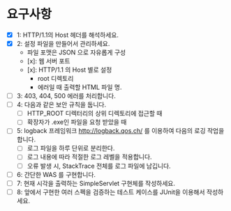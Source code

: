 # 요구사항
- [x] 1: HTTP/1.1의 Host 헤더를 해석하세요.
- [x] 2: 설정 파일을 만들어서 관리하세요.
  - 파일 포맷은 JSON 으로 자유롭게 구성
  - [x]: 웹 서버 포트
  - [x]: HTTP/1.1 의 Host 별로 설정
    - root 디렉토리
    - 에러일 때 출력할 HTML 파일 명.
- [ ] 3: 403, 404, 500 에러를 처리합니다.
- [ ] 4: 다음과 같은 보안 규칙을 둡니다.
  - [ ] HTTP_ROOT 디렉터리의 상위 디렉토리에 접근할 때
  - [ ] 확장자가 .exe인 파일을 요청 받았을 때
- [ ] 5: logback 프레임워크 http://logback.qos.ch/ 를 이용하여 다음의 로깅 작업을 합니다.
  - [ ] 로그 파일을 하루 단위로 분리한다.
  - [ ] 로그 내용에 따라 적절한 로그 레벨을 적용합니다.
  - [ ] 오류 발생 시, StackTrace 전체를 로그 파일에 남깁니다.
- [ ] 6: 간단한 WAS 를 구현합니다.
- [ ] 7: 현재 시각을 출력하는 SimpleServlet 구현체를 작성하세요.
- [ ] 8: 앞에서 구현한 여러 스펙을 검증하는 테스트 케이스를 JUnit을 이용해서 작성하세요.